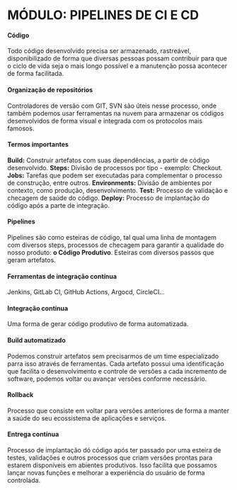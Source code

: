 # MÓDULO: PIPELINES DE CI E CD

#### Código
Todo código desenvolvido precisa ser armazenado, rastreável, disponibilizado de forma que diversas pessoas possam contribuir para que o ciclo de vida seja o mais longo possível e a manutenção possa acontecer de forma facilitada.

#### Organização de repositórios
Controladores de versão com GIT, SVN são úteis  nesse processo, onde também podemos usar ferramentas na nuvem para armazenar os códigos desenvolvidos de forma visual e integrada com os protocolos mais famosos.

#### Termos importantes
**Build:** Construir artefatos com suas dependências, a partir de código desenvolvido.
**Steps:** Divisão de processos por tipo - exemplo: Checkout.
**Jobs:** Tarefas que podem ser executadas para complementar o processo de construção, entre outros.
**Environments:** Divisão de ambientes por contexto, como produção, desenvolvimento.
**Test:** Processo de validação e checagem de saúde do código.
**Deploy:** Processo de implantação do código após a parte de integração.

#### Pipelines
Pipelines são como esteiras de código, tal qual uma linha de montagem com diversos steps, processos de checagem para garantir a qualidade do nosso produto: **o Código Produtivo**.
Esteiras com diversos passos que geram artefatos.

#### Ferramentas de integração contínua
Jenkins, GitLab CI, GitHub Actions, Argocd, CircleCI...

#### Integração contínua
Uma forma de gerar código produtivo de forma automatizada.

#### Build automatizado
Podemos construir artefatos sem precisarmos de um time especializado parra isso através de ferramentas.
Cada artefato possui uma identificação que facilita o desenvolvimento e controle de versões a cada incremento de software, podemos voltar ou avançar versões conforme necessário.

#### Rollback
Processo que consiste em voltar para versões anteriores de forma a manter a saúde do seu ecossistema de aplicações e serviços.

#### Entrega contínua
Processo de implantação dó código após ter passado por uma esteira de testes, validações e outros processos que criam versões prontas para estarem disponíveis em abientes produtivos. Isso facilita que possamos lançar novas funções e melhorar a experiência do usuário de forma controlada.

